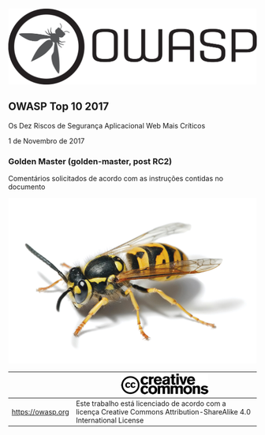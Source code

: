 ![OWASP LOGO](images/OWASP_logo.png)

## OWASP Top 10 2017

Os Dez Riscos de Segurança Aplicacional Web Mais Críticos

1 de Novembro de 2017

### Golden Master (golden-master, post RC2)

Comentários solicitados de acordo com as instruções contidas no documento

![WASP Logo URL TBA](images/front-wasp.png)

|  | ![Creative Commons License Logo](images/front-cc.png) |
| -- | -- |
| https://owasp.org | Este trabalho está licenciado de acordo com a licença Creative Commons Attribution-ShareAlike 4.0 International License |





